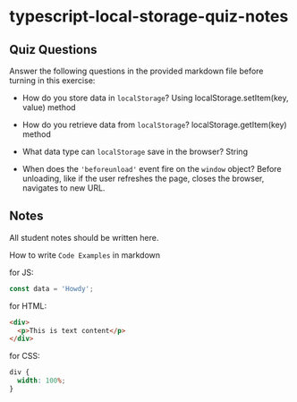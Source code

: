 # typescript-local-storage-quiz-notes

## Quiz Questions

Answer the following questions in the provided markdown file before turning in this exercise:

- How do you store data in `localStorage`?
  Using localStorage.setItem(key, value) method

- How do you retrieve data from `localStorage`?
  localStorage.getItem(key) method

- What data type can `localStorage` save in the browser?
  String

- When does the `'beforeunload'` event fire on the `window` object?
  Before unloading, like if the user refreshes the page, closes the browser, navigates to new URL.

## Notes

All student notes should be written here.

How to write `Code Examples` in markdown

for JS:

```javascript
const data = 'Howdy';
```

for HTML:

```html
<div>
  <p>This is text content</p>
</div>
```

for CSS:

```css
div {
  width: 100%;
}
```
